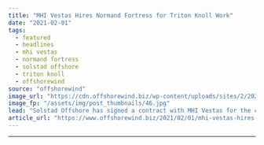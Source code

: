 ```yaml
---
title: "MHI Vestas Hires Normand Fortress for Triton Knoll Work"
date: "2021-02-01"
tags: 
  - featured
  - headlines
  - mhi vestas
  - normand fortress
  - solstad offshore
  - triton knoll
  - offshorewind
source: "offshorewind"
image_url: "https://cdn.offshorewind.biz/wp-content/uploads/sites/2/2021/02/01110008/Normand-Fortress_Solstad-Offshore.jpg"
image_fp: "/assets/img/post_thumbnails/46.jpg"
lead: "Solstad Offshore has signed a contract with MHI Vestas for the charter of its"
article_url: "https://www.offshorewind.biz/2021/02/01/mhi-vestas-hires-normand-fortress-for-triton-knoll-work/"
---
```


---
